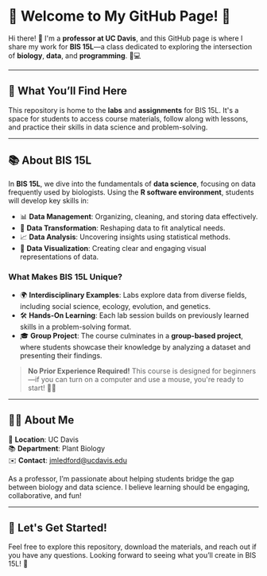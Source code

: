 # 🌟 Welcome to My GitHub Page! 🌟  

Hi there! 👋 I'm a **professor at UC Davis**, and this GitHub page is where I share my work for **BIS 15L**—a class dedicated to exploring the intersection of **biology**, **data**, and **programming**. 🌱💻  

---

## 🧪 What You’ll Find Here  

This repository is home to the **labs** and **assignments** for BIS 15L. It's a space for students to access course materials, follow along with lessons, and practice their skills in data science and problem-solving.  

---

## 📚 About BIS 15L  

In **BIS 15L**, we dive into the fundamentals of **data science**, focusing on data frequently used by biologists. Using the **R software environment**, students will develop key skills in:  

- 📊 **Data Management**: Organizing, cleaning, and storing data effectively.  
- 🔄 **Data Transformation**: Reshaping data to fit analytical needs.  
- 📈 **Data Analysis**: Uncovering insights using statistical methods.  
- 🎨 **Data Visualization**: Creating clear and engaging visual representations of data.  

### What Makes BIS 15L Unique?  

- 🌍 **Interdisciplinary Examples**: Labs explore data from diverse fields, including social science, ecology, evolution, and genetics.  
- 🛠️ **Hands-On Learning**: Each lab session builds on previously learned skills in a problem-solving format.  
- 🎓 **Group Project**: The course culminates in a **group-based project**, where students showcase their knowledge by analyzing a dataset and presenting their findings.  

> **No Prior Experience Required!** This course is designed for beginners—if you can turn on a computer and use a mouse, you're ready to start! 🧬✨  

---

## 👩‍🏫 About Me  

📍 **Location**: UC Davis  
📚 **Department**: Plant Biology  
✉️ **Contact**: [jmledford@ucdavis.edu](mailto:jmledford@ucdavis.edu)  

As a professor, I’m passionate about helping students bridge the gap between biology and data science. I believe learning should be engaging, collaborative, and fun!  

---

## 🌟 Let's Get Started!  

Feel free to explore this repository, download the materials, and reach out if you have any questions. Looking forward to seeing what you’ll create in BIS 15L! 🚀  
